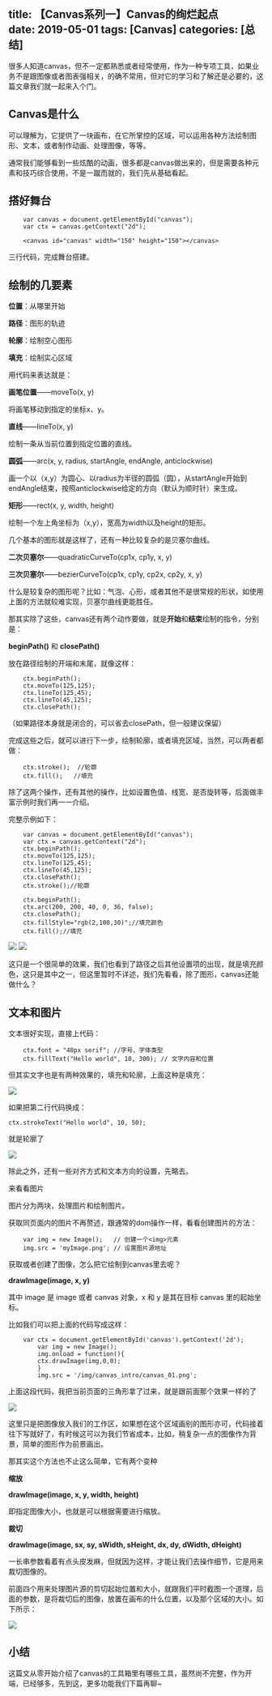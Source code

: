 title: 【Canvas系列一】Canvas的绚烂起点       
date: 2019-05-01
tags: [Canvas]
categories: [总结]
---

很多人知道canvas，但不一定都熟悉或者经常使用，作为一种专项工具，如果业务不是跟图像或者图表强相关，的确不常用，但对它的学习和了解还是必要的，这篇文章我们就一起来入个门。

## Canvas是什么

可以理解为，它提供了一块画布，在它所掌控的区域，可以运用各种方法绘制图形、文本，或者制作动画、处理图像，等等。

通常我们能够看到一些炫酷的动画，很多都是canvas做出来的，但是需要各种元素和技巧综合使用，不是一蹴而就的，我们先从基础看起。

## 搭好舞台

        var canvas = document.getElementById("canvas");
        var ctx = canvas.getContext("2d");

        <canvas id="canvas" width="150" height="150"></canvas>

三行代码，完成舞台搭建。

## 绘制的几要素

**位置**：从哪里开始

**路径**：图形的轨迹

**轮廓**：绘制空心图形

**填充**：绘制实心区域

用代码来表达就是：

**画笔位置**——moveTo(x, y)

将画笔移动到指定的坐标x、y。

**直线**——lineTo(x, y)

绘制一条从当前位置到指定位置的直线。

**圆弧**——arc(x, y, radius, startAngle, endAngle, anticlockwise)

画一个以（x,y）为圆心、以radius为半径的圆弧（圆），从startAngle开始到endAngle结束，按照anticlockwise给定的方向（默认为顺时针）来生成。

**矩形**——rect(x, y, width, height)

绘制一个左上角坐标为（x,y），宽高为width以及height的矩形。

几个基本的图形就是这样了，还有一种比较复杂的是贝塞尔曲线。

**二次贝塞尔**——quadraticCurveTo(cp1x, cp1y, x, y)

**三次贝塞尔**——bezierCurveTo(cp1x, cp1y, cp2x, cp2y, x, y)

什么是较复杂的图形呢？比如：气泡、心形，或者其他不是很常规的形状，如使用上面的方法就较难实现，贝塞尔曲线更能胜任。

那其实除了这些，canvas还有两个动作要做，就是**开始**和**结束**绘制的指令，分别是：

**beginPath()** 和 **closePath()**

放在路径绘制的开端和末尾，就像这样：

        ctx.beginPath();
        ctx.moveTo(125,125);
        ctx.lineTo(125,45);
        ctx.lineTo(45,125);
        ctx.closePath();

（如果路径本身就是闭合的，可以省去closePath，但一般建议保留）

完成这些之后，就可以进行下一步，绘制轮廓，或者填充区域，当然，可以两者都做：

        ctx.stroke();  //轮廓
        ctx.fill();   //填充

除了这两个操作，还有其他的操作，比如设置色值、线宽、是否旋转等，后面做丰富示例时我们再一一介绍。

完整示例如下：

        var canvas = document.getElementById("canvas");
        var ctx = canvas.getContext("2d");
        ctx.beginPath();
        ctx.moveTo(125,125);
        ctx.lineTo(125,45);
        ctx.lineTo(45,125);
        ctx.closePath();
        ctx.stroke();//轮廓

        ctx.beginPath();
        ctx.arc(200, 200, 40, 0, 36, false);
        ctx.closePath();
        ctx.fillStyle="rgb(2,100,30)";//填充颜色
        ctx.fill();//填充

![](/img/canvas_intro/canvas_01.png)
![](/img/canvas_intro/canvas_02.png)

这只是一个很简单的效果，我们也看到了路径之后其他设置项的出现，就是填充颜色，这只是其中之一，但这里暂时不详述，我们先看看，除了图形，canvas还能做什么？

## 文本和图片

文本很好实现，直接上代码：

        ctx.font = "48px serif"; //字号、字体类型
        ctx.fillText("Hello world", 10, 300); // 文字内容和位置

但其实文字也是有两种效果的，填充和轮廓，上面这种是填充：

![](/img/canvas_intro/canvas_03.png)

如果把第二行代码换成：

    ctx.strokeText("Hello world", 10, 50);

就是轮廓了

![](/img/canvas_intro/canvas_04.png)

除此之外，还有一些对齐方式和文本方向的设置，先略去。

来看看图片

图片分为两块，处理图片和绘制图片。

获取同页面内的图片不再赘述，跟通常的dom操作一样，看看创建图片的方法：

        var img = new Image();   // 创建一个<img>元素
        img.src = 'myImage.png'; // 设置图片源地址

获取或者创建了图像，怎么把它绘制到canvas里去呢？

**drawImage(image, x, y)**

其中 image 是 image 或者 canvas 对象，x 和 y 是其在目标 canvas 里的起始坐标。

比如我们可以把上面的代码写成这样：

        var ctx = document.getElementById('canvas').getContext('2d');
            var img = new Image();
            img.onload = function(){
            ctx.drawImage(img,0,0);
            }
            img.src = '/img/canvas_intro/canvas_01.png';

上面这段代码，我把当前页面的三角形拿了过来，就是跟前面那个效果一样的了

![](/img/canvas_intro/canvas_01.png)

这里只是把图像放入我们的工作区，如果想在这个区域画别的图形亦可，代码接着往下写就好了，有时候这可以为我们节省成本，比如，稍复杂一点的图像作为背景，简单的图形作为前景画出。

那其实这个方法也不止这么简单，它有两个变种

**缩放**

**drawImage(image, x, y, width, height)**

即指定图像大小，也就是可以根据需要进行缩放。

**裁切**

**drawImage(image, sx, sy, sWidth, sHeight, dx, dy, dWidth, dHeight)**

一长串参数看着有点头皮发麻，但就因为这样，才能让我们去操作细节，它是用来裁切图像的。

前面四个用来处理图片源的剪切起始位置和大小，就跟我们平时截图一个道理，后面的参数，是将裁切后的图像，放置在画布的什么位置，以及那个区域的大小。如下所示：

![](/img/canvas_intro/canvas_slice.jpg)

## 小结

这篇文从零开始介绍了canvas的工具箱里有哪些工具，虽然尚不完整，作为开端，已经够多，先到这，更多功能我们下篇再聊~


